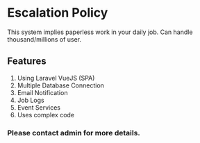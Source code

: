 # Escalation Policy

This system implies paperless work in your daily job. Can handle thousand/millions of user.

## Features

1. Using Laravel VueJS (SPA)
2. Multiple Database Connection
3. Email Notification
4. Job Logs
5. Event Services
6. Uses complex code


### Please contact admin for more details.
